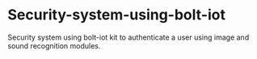 # Security-system-using-bolt-iot
Security system using bolt-iot kit to authenticate a user using image and sound recognition modules.
